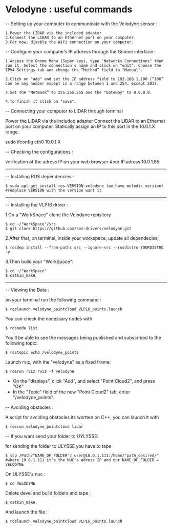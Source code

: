 # Velodyne : useful commands

-- Setting up your computer to communicate with the Velodyne sensor :

    1.Power the LIDAR via the included adapter
    2.Connect the LIDAR to an Ethernet port on your computer.
    3.For now, disable the WiFi connection on your computer.

-- Configure your computer’s IP address through the Gnome interface :

    1.Access the Gnome Menu (Super key), type "Networks Connections" then run it. Select the connection's name and click on "edit". Choose the IPV4 Settings tab and change the “Method” field to "Manual".

    2.Click on "add" and set the IP address field to 192.168.1.100 (“100” can be any number except in a range between 1 and 254, except 201).

    3.Set the “Netmask” to 255.255.255 and the "Gateway" to 0.0.0.0.
  
    4.To finish it click on "save". 

-- Connecting your computer to LIDAR through terminal

Power the LIDAR via the included adapter Connect the LIDAR to an Ethernet port on your computer. Statically assign an IP to this port in the 10.0.1.X range.

sudo ifconfig eth0  10.0.1.X


-- Checking the configurations :

 verfication of the adress IP on your web browser #our IP adress 10.0.1.85

--------------------------------------------------------------------------------------

-- Installing ROS dependencies :

    $ sudo apt-get install ros-VERSION-velodyne (we have melodic version) #remplace VERSION with the version want it

--------------------------------------------------------------------------------------

-- Installing the VLP16 driver :

1.On a "WorkSpace" clone the Velodyne repisitory 

    $ cd ~/"WorkSpace"/src
    $ git clone https://github.com/ros-drivers/velodyne.git

2.After that, on terminal, inside your workspace, update all dependecies:

    $ rosdep install --from-paths src --ignore-src --rosdistro YOURDISTRO -y 

3.Then build your "WorkSpace":

    $ cd ~/"WorkSpace"
    $ catkin_make

--------------------------------------------------------------------------------------

-- Viewing the Data : 

on your terminal run the following command :

    $ roslaunch velodyne_pointcloud VLP16_points.launch

You can check the necessary nodes with 

    $ rosnode list

You'll be able to see the messages being published and subscribed to the following topic: 

    $ rostopic echo /velodyne_points

Launch rviz, with the "velodyne" as a fixed frame: 

    $ rosrun rviz rviz -f velodyne

* On the "displays", click "Add", and select "Point Cloud2", and press "OK"
* In the "Topic" field of the new "Point Cloud2" tab, enter "/velodyne_points".
    

-- Avoiding obstacles : 

A script for avoiding obstacles its wortten on C++, you can launch it with 

    $ rosrun velodyne_pointcloud lidar

-- If you want send your folder to UYLYSSE:

for sending the folder to ULYSSE you have to tape

    $ scp /Path/"NAME_OF_FOLDER"/ user@10.0.1.111:/home/"path_desired/" #where 10.0.1.111 it's the NUC's adress IP and our NAME_OF_FOLDER = VELODYNE

On ULYSSE's nuc :
    
    $ cd VELODYNE    
   
Delete devel and build folders and tape :
    
    $ catkin_make
 
And launch the file :

    $ roslaunch velodyne_pointcloud VLP16_points.launch
    
    
    
    
